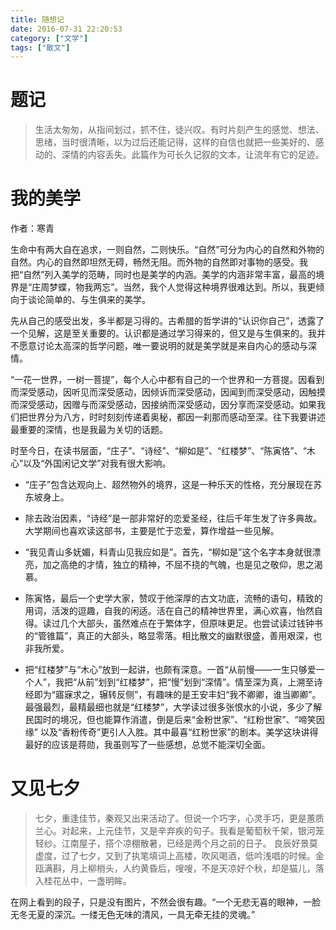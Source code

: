```yaml
---
title: 随想记
date: 2016-07-31 22:20:53
category: ["文学"]
tags: ["散文"]
---
```


# 题记 #

> 生活太匆匆，从指间划过，抓不住，徒兴叹。有时片刻产生的感觉、想法、思绪，当时很清晰，以为过后还能记得，这样的自信也就把一些美好的、感动的、深情的内容丢失。此篇作为可长久记叙的文本，让流年有它的足迹。

<!--more-->

# 我的美学 #

作者：寒青

生命中有两大自在追求，一则自然，二则快乐。“自然”可分为内心的自然和外物的自然。内心的自然即坦然无碍，畅然无阻。而外物的自然即对事物的感受。我把“自然”列入美学的范畴，同时也是美学的内涵。美学的内涵非常丰富，最高的境界是“庄周梦蝶，物我两忘”。当然，我个人觉得这种境界很难达到。所以，我更倾向于谈论简单的、与生俱来的美学。

先从自己的感受出发，多半都是习得的。古希腊的哲学讲的“认识你自己”，透露了一个见解，这是至关重要的。认识都是通过学习得来的，但又是与生俱来的。我并不愿意讨论太高深的哲学问题，唯一要说明的就是美学就是来自内心的感动与深情。

“一花一世界，一树一菩提”，每个人心中都有自己的一个世界和一方菩提。因看到而深受感动，因听见而深受感动，因倾诉而深受感动，因闻到而深受感动，因触摸而深受感动，因赠与而深受感动，因接纳而深受感动，因分享而深受感动。如果我们把世界分为八方，时时刻刻传递着奥秘，都因一刹那而感动至深。往下我要讲述最重要的深情，也是我最为关切的话题。

时至今日，在读书层面，“庄子”、“诗经”、“柳如是”、“红楼梦”、“陈寅恪”、“木心”以及“外国闲记文学”对我有很大影响。

- “庄子”包含达观向上、超然物外的境界，这是一种乐天的性格，充分展现在苏东坡身上。

- 除去政治因素，“诗经”是一部非常好的恋爱圣经，往后千年生发了许多典故。大学期间也喜欢读这部书，主要是忙于恋爱，算作增益一些见解。

- “我见青山多妩媚，料青山见我应如是”。首先，“柳如是”这个名字本身就很漂亮，加之高绝的才情，独立的精神，不屈不挠的气魄，也是见之敬仰，思之渴慕。

- 陈寅恪，最后一个史学大家，赞叹于他深厚的古文功底，流畅的语句，精致的用词，活泼的逗趣，自我的闲适。活在自己的精神世界里，满心欢喜，怡然自得。读过几个大部头，虽然难点在于繁体字，但原味更足。也尝试读过钱钟书的“管锥篇”，真正的大部头，略显零落。相比散文的幽默很盛，善用艰深，也非我所爱。

- 把“红楼梦”与“木心”放到一起讲，也颇有深意。一首“从前慢——一生只够爱一个人”，我把“从前”划到“红楼梦”，把“慢”划到“深情”。情至深为真，上溯至诗经即为“寤寐求之，辗转反侧”，有趣味的是王安丰妇“我不卿卿，谁当卿卿”。最强最烈，最精最细也就是“红楼梦”，大学读过很多张恨水的小说，多少了解民国时的境况，但也能算作消遣，倒是后来“金粉世家”、“红粉世家”、“啼笑因缘” 以及“香粉传奇”更引人入胜。其中最喜“红粉世家”的剧本。美学这块讲得最好的应该是蒋勋，我虽则写了一些感想，总觉不能深切全面。

# 又见七夕 #

> 七夕，重逢佳节，秦观又出来活动了。但说一个巧字，心灵手巧，更是蕙质兰心。对起来，上元佳节，又是辛弃疾的句子。我看是葡萄秋千架，银河笼轻纱。江南屋子，搭个凉棚散暑，已经是两个月之前的日子。
良辰好景莫虚度，过了七夕，又到了执笔填词上高楼，吹风喝酒，低吟浅唱的时候。金瓯满斟，月上柳梢头，人约黄昏后，嗖嗖，不是天凉好个秋，却是猫儿，落入桂花丛中，一盏明眸。

在网上看到的段子，只是没有图片，不然会很有趣。“一个无悲无喜的眼神，一脸无冬无夏的深沉。一缕无色无味的清风，一具无牵无挂的灵魂。”
